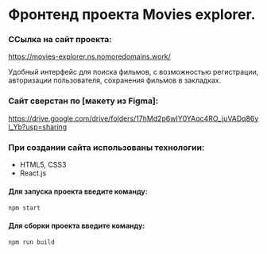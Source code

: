 # Фронтенд проекта Movies explorer.

### ССылка на сайт проекта: 
https://movies-explorer.ns.nomoredomains.work/

Удобный интерфейс для поиска фильмов, с возможностью регистрации, авторизации пользователя, сохранения фильмов в закладках.

### Сайт сверстан по [макету из Figma]:
https://drive.google.com/drive/folders/17hMd2p6wIY0YAqc4RO_juVADq86yl_Yb?usp=sharing

### При создании сайта использованы технологии:
- HTML5, CSS3
- React.js

#### Для запуска проекта введите команду:
`npm start`

#### Для сборки проекта введите команду:
`npm run build`


